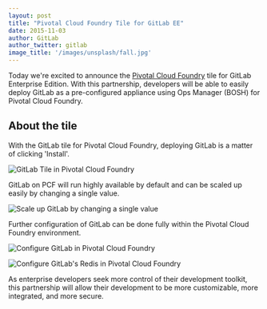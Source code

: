 ```yaml
---
layout: post
title: "Pivotal Cloud Foundry Tile for GitLab EE"
date: 2015-11-03
author: GitLab
author_twitter: gitlab
image_title: '/images/unsplash/fall.jpg'
---
```


Today we're excited to announce the [Pivotal Cloud Foundry](https://pivotal.io/platform/press-release/go-from-idea-to-production-in-less-than-a-day) tile for GitLab Enterprise Edition.
With this partnership, developers will be able to easily deploy GitLab as a pre-configured
appliance using Ops Manager (BOSH) for Pivotal Cloud Foundry.

<!-- more -->

## About the tile

With the GitLab tile for Pivotal Cloud Foundry,
deploying GitLab is a matter of clicking 'Install'.

![GitLab Tile in Pivotal Cloud Foundry](/images/pcf/pcf.png)

GitLab on PCF will run highly available by default and can be scaled up
easily by changing a single value.

![Scale up GitLab by changing a single value](/images/pcf/ha.png)

Further configuration of GitLab can be done fully within the Pivotal Cloud
Foundry environment.

![Configure GitLab in Pivotal Cloud Foundry](/images/pcf/configure1.png)

![Configure GitLab's Redis in Pivotal Cloud Foundry](/images/pcf/configure3.png)

As enterprise developers seek more control of their development toolkit, this partnership
will allow their development to be more customizable, more integrated, and more secure.
